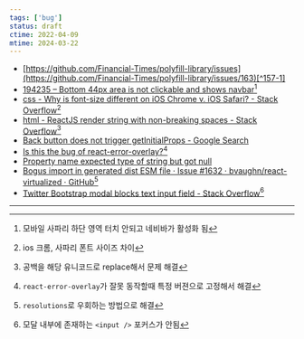 ```yaml
---
tags: ['bug']
status: draft
ctime: 2022-04-09
mtime: 2024-03-22
---
```


- [https://github.com/Financial-Times/polyfill-library/issues](https://github.com/Financial-Times/polyfill-library/issues/163)[^157-1]
- [194235 – Bottom 44px area is not clickable and shows navbar](https://bugs.webkit.org/show_bug.cgi?id=194235)[^157-2]
- [css - Why is font-size different on iOS Chrome v. iOS Safari? - Stack Overflow](https://stackoverflow.com/questions/62668640/why-is-font-size-different-on-ios-chrome-v-ios-safari)[^157-3]
- [html - ReactJS render string with non-breaking spaces - Stack Overflow](https://stackoverflow.com/questions/24432576/reactjs-render-string-with-non-breaking-spaces/24437562#24437562)[^157-4]
- [Back button does not trigger getInitialProps - Google Search](https://www.google.com/search?q=Back+button+does+not+trigger+getInitialProps&rlz=1C1FKPE_koKR938KR938&oq=Back+button+does+not+trigger+getInitialProps&aqs=chrome..69i57.486j0j1&sourceid=chrome&ie=UTF-8)
- [Is this the bug of react-error-overlay?](https://github.com/facebook/create-react-app/issues/11773)[^157-5]
- [Property name expected type of string but got null](https://github.com/facebook/regenerator/issues/391#issuecomment-617095947)
- [Bogus import in generated dist ESM file · Issue #1632 · bvaughn/react-virtualized · GitHub](https://github.com/bvaughn/react-virtualized/issues/1632)[^157-6]
- [Twitter Bootstrap modal blocks text input field - Stack Overflow](https://stackoverflow.com/questions/14795035/twitter-bootstrap-modal-blocks-text-input-field)[^157-7]

---

[^157-1]: polyfill.io 사용 중 dynamic `import()` 쪽에서 ie11 symbol 에러가 발생한다. 이슈는 등록 되어 있는데 안 고쳐줄 것 같다.
[^157-2]: 모바일 사파리 하단 영역 터치 안되고 네비바가 활성화 됨
[^157-3]: ios 크롬, 사파리 폰트 사이즈 차이
[^157-4]: 공백을 해당 유니코드로 replace해서 문제 해결
[^157-5]: `react-error-overlay`가 잘못 동작할때 특정 버젼으로 고정해서 해결
[^157-6]: `resolutions`로 우회하는 방법으로 해결
[^157-7]: 모달 내부에 존재하는 `<input />` 포커스가 안됨